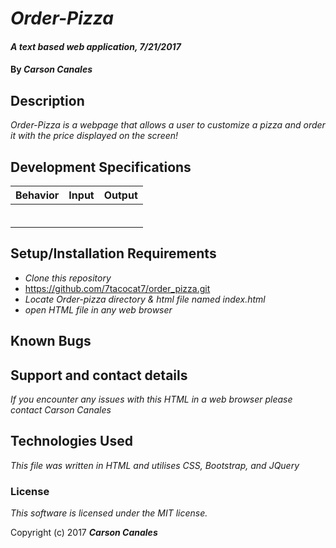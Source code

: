 # _Order-Pizza_

#### _A text based web application, 7/21/2017_

#### By _**Carson Canales**_

## Description

_Order-Pizza is a  webpage that allows a user to customize a pizza and order it with the price displayed on the screen!_

## Development Specifications


| Behavior      | Input         | Output        |
| ------------- | ------------- | ------------- |
|               |               |               |
|               |               |               |
|               |               |               |
|               |               |               |
|               |               |               |
|               |               |               |



## Setup/Installation Requirements

* _Clone this repository_
* https://github.com/7tacocat7/order_pizza.git
* _Locate Order-pizza directory & html file named index.html_
* _open HTML file in any web browser_


## Known Bugs



## Support and contact details

_If you encounter any issues with this HTML in a web browser please contact Carson Canales_

## Technologies Used

_This file was written in HTML and utilises CSS, Bootstrap, and JQuery_

### License

*This software is licensed under the MIT license.*

Copyright (c) 2017 **_Carson Canales_**
